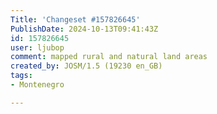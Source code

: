```yaml
---
Title: 'Changeset #157826645'
PublishDate: 2024-10-13T09:41:43Z
id: 157826645
user: ljubop
comment: mapped rural and natural land areas
created_by: JOSM/1.5 (19230 en_GB)
tags:
- Montenegro

---
```


